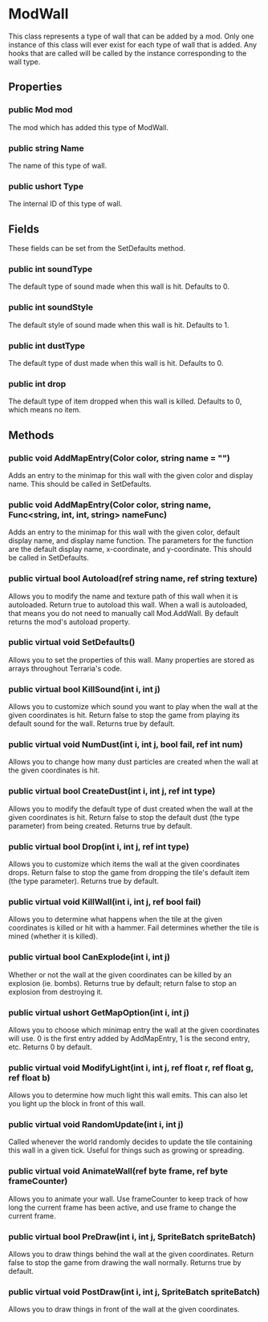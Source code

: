 # ModWall

This class represents a type of wall that can be added by a mod. Only one instance of this class will ever exist for each type of wall that is added. Any hooks that are called will be called by the instance corresponding to the wall type.

## Properties

### public Mod mod

The mod which has added this type of ModWall.

### public string Name

The name of this type of wall.

### public ushort Type

The internal ID of this type of wall.

## Fields

These fields can be set from the SetDefaults method.

### public int soundType

The default type of sound made when this wall is hit. Defaults to 0.

### public int soundStyle

The default style of sound made when this wall is hit. Defaults to 1.

### public int dustType

The default type of dust made when this wall is hit. Defaults to 0.

### public int drop

The default type of item dropped when this wall is killed. Defaults to 0, which means no item.

## Methods

### public void AddMapEntry(Color color, string name = "")

Adds an entry to the minimap for this wall with the given color and display name. This should be called in SetDefaults.

### public void AddMapEntry(Color color, string name, Func\<string, int, int, string\> nameFunc)

Adds an entry to the minimap for this wall with the given color, default display name, and display name function. The parameters for the function are the default display name, x-coordinate, and y-coordinate. This should be called in SetDefaults.

### public virtual bool Autoload(ref string name, ref string texture)

Allows you to modify the name and texture path of this wall when it is autoloaded. Return true to autoload this wall. When a wall is autoloaded, that means you do not need to manually call Mod.AddWall. By default returns the mod's autoload property.

### public virtual void SetDefaults()

Allows you to set the properties of this wall. Many properties are stored as arrays throughout Terraria's code.

### public virtual bool KillSound(int i, int j)

Allows you to customize which sound you want to play when the wall at the given coordinates is hit. Return false to stop the game from playing its default sound for the wall. Returns true by default.

### public virtual void NumDust(int i, int j, bool fail, ref int num)

Allows you to change how many dust particles are created when the wall at the given coordinates is hit.

### public virtual bool CreateDust(int i, int j, ref int type)

Allows you to modify the default type of dust created when the wall at the given coordinates is hit. Return false to stop the default dust (the type parameter) from being created. Returns true by default.

### public virtual bool Drop(int i, int j, ref int type)

Allows you to customize which items the wall at the given coordinates drops. Return false to stop the game from dropping the tile's default item (the type parameter). Returns true by default.

### public virtual void KillWall(int i, int j, ref bool fail)

Allows you to determine what happens when the tile at the given coordinates is killed or hit with a hammer. Fail determines whether the tile is mined (whether it is killed).

### public virtual bool CanExplode(int i, int j)

Whether or not the wall at the given coordinates can be killed by an explosion (ie. bombs). Returns true by default; return false to stop an explosion from destroying it.

### public virtual ushort GetMapOption(int i, int j)

Allows you to choose which minimap entry the wall at the given coordinates will use. 0 is the first entry added by AddMapEntry, 1 is the second entry, etc. Returns 0 by default.

### public virtual void ModifyLight(int i, int j, ref float r, ref float g, ref float b)

Allows you to determine how much light this wall emits. This can also let you light up the block in front of this wall.

### public virtual void RandomUpdate(int i, int j)

Called whenever the world randomly decides to update the tile containing this wall in a given tick. Useful for things such as growing or spreading.

### public virtual void AnimateWall(ref byte frame, ref byte frameCounter)

Allows you to animate your wall. Use frameCounter to keep track of how long the current frame has been active, and use frame to change the current frame.

### public virtual bool PreDraw(int i, int j, SpriteBatch spriteBatch)

Allows you to draw things behind the wall at the given coordinates. Return false to stop the game from drawing the wall normally. Returns true by default.

### public virtual void PostDraw(int i, int j, SpriteBatch spriteBatch)

Allows you to draw things in front of the wall at the given coordinates.